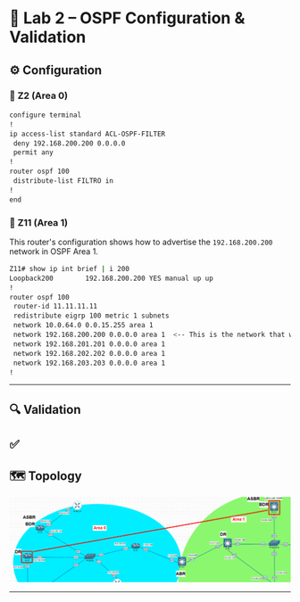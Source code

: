 # 🔹 Lab 2 – OSPF Configuration & Validation
## ⚙️ Configuration
### 🔀 **Z2** (Area 0)
```bash
configure terminal
!
ip access-list standard ACL-OSPF-FILTER
 deny 192.168.200.200 0.0.0.0
 permit any
!
router ospf 100
 distribute-list FILTRO in
!
end
```

### 🔀 **Z11** (Area 1)

This router's configuration shows how to advertise the `192.168.200.200` network in OSPF Area 1.

```bash
Z11# show ip int brief | i 200
Loopback200        192.168.200.200 YES manual up up
!
router ospf 100
 router-id 11.11.11.11
 redistribute eigrp 100 metric 1 subnets
 network 10.0.64.0 0.0.15.255 area 1
 network 192.168.200.200 0.0.0.0 area 1  <-- This is the network that will be filtered on R2
 network 192.168.201.201 0.0.0.0 area 1
 network 192.168.202.202 0.0.0.0 area 1
 network 192.168.203.203 0.0.0.0 area 1
!
```
-----

## 🔍 Validation
✅
-----

## 🗺️ Topology

![Lab 1 Topology](../Diagrams/distribute_list.png)

-----
